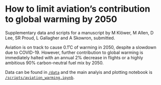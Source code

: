 # How to limit aviation’s contribution to global warming by 2050

Supplementary data and scripts for a manuscript by
M Klöwer, M Allen, D Lee, SR Proud, L Gallagher and A Skowron,
submitted.

Aviation is on track to cause 0.1˚C of warming in 2050, despite a 
slowdown due to COVID-19. However, further contribution to global 
warming is immediately halted with an annual 2% decrease in flights 
or a highly ambitious 90% carbon-neutral fuel mix by 2050.

Data can be found in [`/data`](https://github.com/milankl/FlyingClimate/tree/main/data) and the main analyis and plotting notebook is [`/scripts/aviation_warming.ipynb`](https://github.com/milankl/FlyingClimate/blob/main/scripts/aviation_warming.ipynb).
